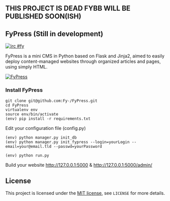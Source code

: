 THIS PROJECT IS DEAD FYBB WILL BE PUBLISHED SOON(ISH)
--------

FyPress (Still in development)
--------
[![irc #fy](https://img.shields.io/badge/IRC-fy-green.svg)](http://webchat.freenode.net/?channels=%23fy)

FyPress is a mini CMS in Python based on Flask and Jinja2, aimed to easily deploy content-managed websites through organized articles and pages, using simply HTML.

[![FyPress](https://raw.githubusercontent.com/Fy-/FyPress/91858685ca95d5a884d6735a67e9aad343bfde8b/static/admin/images/fakeplayer.png)](https://www.youtube.com/watch?v=5ejW8wblJps)

### Install FyPress
    git clone git@github.com:Fy-/FyPress.git
    cd FyPress
    virtualenv env
    source env/bin/activate
    (env) pip install -r requirements.txt

Edit your configuration file (config.py)

    (env) python manager.py init_db
    (env) python manager.py init_fypress --login=yourLogin --email=your@email.tld --passwd=yourPassword

    (env) python run.py

Build your website http://127.0.0.1:5000 & http://127.0.0.1:5000/admin/

## License
This project is licensed under the [MIT license](http://opensource.org/licenses/MIT), see `LICENSE` for more details.
